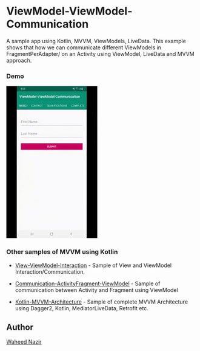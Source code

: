 # ViewModel-ViewModel-Communication
A sample app using Kotlin, MVVM, ViewModels, LiveData. This example shows that how we can communicate different ViewModels in FragmentPerAdapter/ on an Activity using ViewModel, LiveData and MVVM approach. 


### Demo
<img height="400px" src="https://github.com/WaheedNazir/ViewModel-ViewModel-Communication/blob/master/images/sample_demo.gif" />

### Other samples of MVVM using Kotlin

* [View-ViewModel-Interaction] - Sample of View and ViewModel Interaction/Communication.
* [Communication-ActivityFragment-ViewModel] - Sample of communication between Activity and Fragment using ViewModel
* [Kotlin-MVVM-Architecture] - Sample of complete MVVM Architecture using Dagger2, Kotlin, MediatorLiveData, Retrofit etc.

   [Kotlin-MVVM-Architecture]: <https://github.com/WaheedNazir/Kotlin-MVVM-Architecture>
   [View-ViewModel-Interaction]: <https://github.com/WaheedNazir/View-ViewModel-Interaction>
   [Communication-ActivityFragment-ViewModel]: <https://github.com/WaheedNazir/Communication-ActivityFragment-ViewModel>

## Author
[Waheed Nazir](https://www.linkedin.com/in/waheed-nazir-36521579/ "Waheed Nazir (GreenProLogix)")



